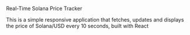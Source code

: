 Real-Time Solana Price Tracker

This is a simple responsive application that fetches, updates and displays the price of Solana/USD every 10 seconds, built with React
